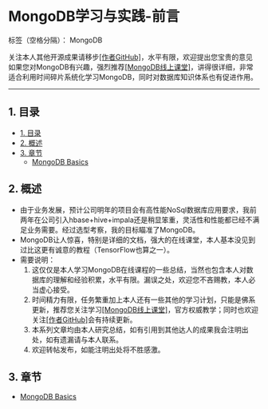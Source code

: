 ﻿# MongoDB学习与实践-前言

标签（空格分隔）： MongoDB 

 关注本人其他开源成果请移步[[作者GitHub]][1]，水平有限，欢迎提出您宝贵的意见
 如果您对MongoDB有兴趣，强烈推荐[[MongoDB线上课堂]][2]，讲得很详细，非常适合利用时间碎片系统化学习MongoDB，同时对数据库知识体系也有促进作用。

---
## 1. 目录

-   [1. 目录](#目录)
-   [2. 概述](#概述)
-   [3. 章节](#章节)
    -   [MongoDB Basics][3] 

## 2. 概述
* 由于业务发展，预计公司明年的项目会有高性能NoSql数据库应用要求，我前两年在公司引入hbase+hive+impala还是稍显笨重，灵活性和性能都已经不满足业务需要。经过选型考察，我的目标瞄准了MongoDB。
* MongoDB让人惊喜，特别是详细的文档，强大的在线课堂，本人基本没见到过比这更有诚意的教程（TensorFlow也算之一）。
 * 需要说明：
    1. 这仅仅是本人学习MongoDB在线课程的一些总结，当然也包含本人对数据库的理解和经验积累，水平有限。漏误之处，欢迎您不吝赐教，本人必当虚心接受。
    2. 时间精力有限，任务繁重加上本人还有一些其他的学习计划，只能是佛系更新，推荐您关注学习[[MongoDB线上课堂]][2]，官方权威教学；同时也欢迎关注[[作者GitHub]][1]会有持续更新。
    3. 本系列文章均由本人研究总结，如有引用到其他达人的成果我会注明出处，如有遗漏请与本人联系。
    4. 欢迎转帖发布，如能注明出处将不胜感激。

## 3. 章节

-   [MongoDB Basics][3] 


  [1]: https://github.com/asan3524
  [2]: https://university.mongodb.com
  [3]: https://github.com/asan3524/mongodb/blob/master/MongoDB%20Basics.md